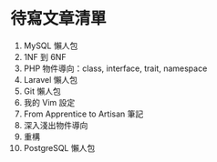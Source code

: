 # 待寫文章清單
1. MySQL 懶人包
2. 1NF 到 6NF
3. PHP 物件導向：class, interface, trait, namespace
6. Laravel 懶人包
7. Git 懶人包
8. 我的 Vim 設定
9. From Apprentice to Artisan 筆記
10. 深入淺出物件導向
11. 重構
12. PostgreSQL 懶人包